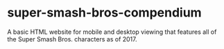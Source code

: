 # super-smash-bros-compendium
A basic HTML website for mobile and desktop viewing that features all of the Super Smash Bros. characters as of 2017.
